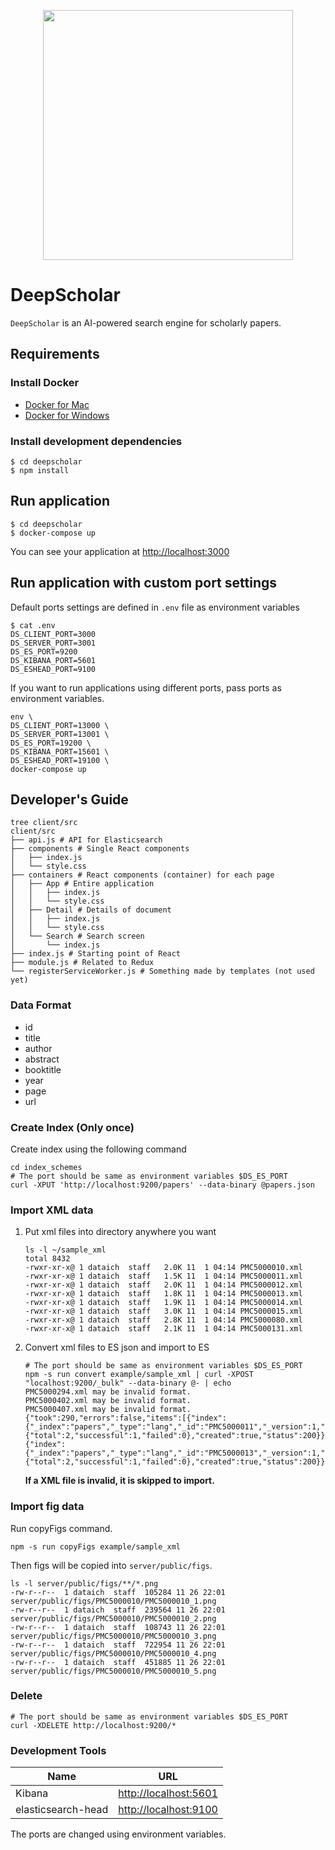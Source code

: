 <p align="center"><img src="https://github.com/paperai/deepscholar/blob/master/deepscholar_logo.png" width="400"></p>

# DeepScholar
`DeepScholar` is an AI-powered search engine for scholarly papers.

## Requirements

### Install Docker
- [Docker for Mac](https://www.docker.com/docker-mac)
- [Docker for Windows](https://www.docker.com/docker-windows)

### Install development dependencies

```
$ cd deepscholar
$ npm install
```

## Run application

```
$ cd deepscholar
$ docker-compose up
```

You can see your application at [http://localhost:3000](http://localhost:3000)

## Run application with custom port settings
Default ports settings are defined in `.env` file as environment variables

```
$ cat .env
DS_CLIENT_PORT=3000
DS_SERVER_PORT=3001
DS_ES_PORT=9200
DS_KIBANA_PORT=5601
DS_ESHEAD_PORT=9100
```

If you want to run applications using different ports, pass ports as environment variables.
```
env \
DS_CLIENT_PORT=13000 \
DS_SERVER_PORT=13001 \
DS_ES_PORT=19200 \
DS_KIBANA_PORT=15601 \
DS_ESHEAD_PORT=19100 \
docker-compose up
```

## Developer's Guide
```
tree client/src
client/src
├── api.js # API for Elasticsearch
├── components # Single React components
│   ├── index.js
│   └── style.css
├── containers # React components (container) for each page
│   ├── App # Entire application
│   │   ├── index.js
│   │   └── style.css
│   ├── Detail # Details of document
│   │   ├── index.js
│   │   └── style.css
│   └── Search # Search screen
│       └── index.js
├── index.js # Starting point of React
├── module.js # Related to Redux
└── registerServiceWorker.js # Something made by templates (not used yet)
```

### Data Format
* id
* title
* author
* abstract
* booktitle
* year
* page
* url

### Create Index (Only once)

Create index using the following command
```
cd index_schemes
# The port should be same as environment variables $DS_ES_PORT
curl -XPUT 'http://localhost:9200/papers' --data-binary @papers.json
```

### Import XML data

1. Put xml files into directory anywhere you want  
    ```
    ls -l ~/sample_xml
    total 8432
    -rwxr-xr-x@ 1 dataich  staff   2.0K 11  1 04:14 PMC5000010.xml
    -rwxr-xr-x@ 1 dataich  staff   1.5K 11  1 04:14 PMC5000011.xml
    -rwxr-xr-x@ 1 dataich  staff   2.0K 11  1 04:14 PMC5000012.xml
    -rwxr-xr-x@ 1 dataich  staff   1.8K 11  1 04:14 PMC5000013.xml
    -rwxr-xr-x@ 1 dataich  staff   1.9K 11  1 04:14 PMC5000014.xml
    -rwxr-xr-x@ 1 dataich  staff   3.0K 11  1 04:14 PMC5000015.xml
    -rwxr-xr-x@ 1 dataich  staff   2.8K 11  1 04:14 PMC5000080.xml
    -rwxr-xr-x@ 1 dataich  staff   2.1K 11  1 04:14 PMC5000131.xml
    ```
    
2. Convert xml files to ES json and import to ES  
    ```
    # The port should be same as environment variables $DS_ES_PORT
    npm -s run convert example/sample_xml | curl -XPOST "localhost:9200/_bulk" --data-binary @- | echo
    PMC5000294.xml may be invalid format.
    PMC5000402.xml may be invalid format.
    PMC5000407.xml may be invalid format.
    {"took":290,"errors":false,"items":[{"index":{"_index":"papers","_type":"lang","_id":"PMC5000011","_version":1,"result":"created","_shards":{"total":2,"successful":1,"failed":0},"created":true,"status":200}},{"index":{"_index":"papers","_type":"lang","_id":"PMC5000013","_version":1,"result":"created","_shards":{"total":2,"successful":1,"failed":0},"created":true,"status":200}},...
    ```
    
    **If a XML file is invalid, it is skipped to import.** 

### Import fig data

Run copyFigs command.
```
npm -s run copyFigs example/sample_xml
```

Then figs will be copied into `server/public/figs`. 
```
ls -l server/public/figs/**/*.png
-rw-r--r--  1 dataich  staff  105284 11 26 22:01 server/public/figs/PMC5000010/PMC5000010_1.png
-rw-r--r--  1 dataich  staff  239564 11 26 22:01 server/public/figs/PMC5000010/PMC5000010_2.png
-rw-r--r--  1 dataich  staff  108743 11 26 22:01 server/public/figs/PMC5000010/PMC5000010_3.png
-rw-r--r--  1 dataich  staff  722954 11 26 22:01 server/public/figs/PMC5000010/PMC5000010_4.png
-rw-r--r--  1 dataich  staff  451885 11 26 22:01 server/public/figs/PMC5000010/PMC5000010_5.png

```
### Delete
```
# The port should be same as environment variables $DS_ES_PORT
curl -XDELETE http://localhost:9200/*
```

### Development Tools

|        Name        |                      URL                       |
| ------------------ | ---------------------------------------------- |
| Kibana             | [http://localhost:5601](http://localhost:5601) |
| elasticsearch-head | [http://localhost:9100](http://localhost:9100) |

The ports are changed using environment variables.
